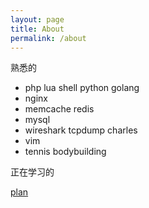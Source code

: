 ```yaml
---
layout: page
title: About 
permalink: /about
---
```


熟悉的

* php lua shell python golang
* nginx
* memcache redis
* mysql
* wireshark tcpdump charles 
* vim
* tennis bodybuilding

正在学习的

[plan](/plan/)



